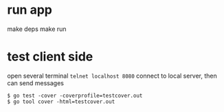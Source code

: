 # run app
make deps
make run

# test client side
open several terminal
`telnet localhost 8080` connect to local server, then can send messages
```
$ go test -cover -coverprofile=testcover.out
$ go tool cover -html=testcover.out
```
